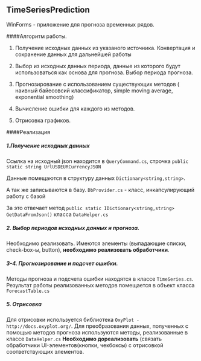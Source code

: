 ## TimeSeriesPrediction
WinForms - приложение для прогноза временных рядов.

####Алгоритм работы.

1) Получение исходных данных из указаного источника. Конвертация и сохранение данных для дальнейшей работы

2) Выбор из исходных данных периода, данные из которого будут использоваться как основа для прогноза. Выбор периода прогноза.

3) Прогнозирование с использованием существующих методов ( наивный байесовсий классификатор, simple moving average, exponential smoothing)

4) Вычисление ошибки для каждого из методов.

5) Отрисовка графиков.


####Реализация
##### 1.Получение исходных данных
Ссылка на исходный json находится в ``QueryCommand.cs``, строчка ``public static string UrlUSDEURCurrencyJSON``

Данные помещаются в структуру данных ``Dictionary<string,string>``. 

А так же записываются в базу. ``DbProvider.cs`` - класс, инкапсулирующий работу с базой

За это отвечает метод ``public static IDictionary<string,string> GetDataFromJson()`` класса ``DataHelper.cs``

##### 2. Выбор периодов исходных данных и прогноза.

Необходимо реализовать. Имеются элементы (выпадающие списки, check-box-ы, button), **необходимо реализовать обработчики**.

##### 3-4. Прогнозирование и подсчет ошибки.
Методы прогноза и подсчета ошибки находятся в классе ``TimeSeries.cs``. Результат работы реализованных методов помещается в объект класса ``ForecastTable.cs``

##### 5. Отрисовка
Для отрисовки используется библиотека ``OxyPlot - http://docs.oxyplot.org/``. 
Для преобразования данных, полученных с помощью методов прогноза используются методы, реализованные в классе ``DataHelper.cs``
**Необходимо дореализовать** (связать обработчики UI-элементов(кнопки, чекбоксы) с отрисовкой соответствующих элементов.





